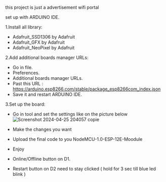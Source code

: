 this project is just a advertisement wifi portal 


set up with ARDUINO IDE.

1.Install all library: 
  - Adafruit_SSD1306 by Adafruit
  - Adafruit_GFX by Adafruit 
  - Adafruit_NeoPixel by Adafruit

2.Add additional boards manager URLs:
  - Go in file.
  - Preferences.
  - Additional boards manager URLs.
  - Past this URL : https://arduino.esp8266.com/stable/package_esp8266com_index.json
  - Save it and restart ARDUINO IDE.

3.Set up the board:

  - Go in tool and set the settings like on the picture below
  ![Screenshot 2024-04-25 204057 copie](https://github.com/asg02fever/NodeMCU-1.0-ESP-12E-Moodule-/assets/163065176/ad97c148-8ac0-4d48-8954-a104b9051e33)
  - Make the changes you want
  - Upload the final code to you NodeMCU-1.0-ESP-12E-Moodule
  - Enjoy


- Online/Offline button on D1.
- Restart button on D2 need to stay clicked ( hold for 3 sec till blue led blink ) 
